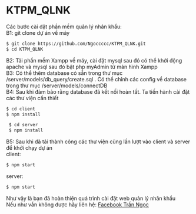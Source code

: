 # KTPM_QLNK
Các bước cài đặt phần mềm quản lý nhân khẩu:<br/>
B1: git clone dự án về máy<br/>

```bash
$ git clone https://github.com/Ngoccccc/KTPM_QLNK.git
$ cd KTPM_QLNK
```

B2: Tải phần mềm Xampp về máy, cài đặt mysql sau đó có thể khởi động apache và mysql sau đó bật php myAdmin từ màn hình Xampp<br/>
B3: Có thể thêm database có sẵn trong thư mục /server/models/db_query/create.sql  . Có thể chỉnh các config về database trong thư mục /server/models/connectDB<br/>
B4: Sau khi đảm bảo rằng database đã kết nối hoàn tất. Ta tiến hành cài đặt các thư viện cần thiết<br/>
 ```bash
 $ cd client
 $ npm install
```
```bash
 $ cd server
 $ npm install
```

B5: Sau khi đã tải thành công các thư viện cũng lần lượt vào client và server để khởi chạy dự án <br/>
client:
 ```bash
 $ npm start
```
server:
 ```bash
 $ npm start
```

  Như vậy là bạn đã hoàn thiện quá trình cài đặt web quản lý nhân khẩu<br/>
  Nếu như vẫn không được hãy liên hệ:
  <a href="https://www.facebook.com/tienngoc2k2">Facebook Trần Ngọc</a>
